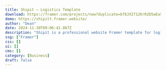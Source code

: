 ```yaml
---
title: Shipit — Logistics Template
download: https://framer.com/projects/new?duplicate=bf8JXIf12KrR2D5wEaS8&via=michael25&duplicateType=siteTemplate
demo: https://shipitt.framer.website/
author: "Dean"
date: 2024-11-30T09:06:42.867Z
description: "Shipit is a professional website Framer template for logistics and transportation websites. It also suits for transport, Business, cargo, transportation, freight, delivery, moving, transport company."
ssg: ["Framer"]
css: []
ui: []
cms: []
category: [Business]
draft: false
---
```

